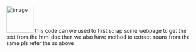 <img width="73" alt="image" src="https://github.com/mayhim182/java_webscrapping_nlp/assets/127026126/08125cf1-56e8-4068-8b36-2090b88b163b">
this code can we used to first scrap some webpage to get the text from the html doc then we also have method to extract nouns from the same
pls refer the ss above
